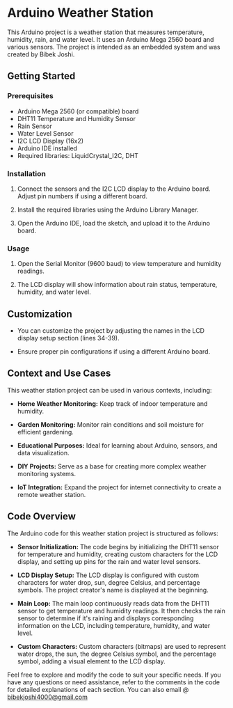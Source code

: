 # Arduino Weather Station

This Arduino project is a weather station that measures temperature, humidity, rain, and water level. It uses an Arduino Mega 2560 board and various sensors. The project is intended as an embedded system and was created by Bibek Joshi.

## Getting Started

### Prerequisites

- Arduino Mega 2560 (or compatible) board
- DHT11 Temperature and Humidity Sensor
- Rain Sensor
- Water Level Sensor
- I2C LCD Display (16x2)
- Arduino IDE installed
- Required libraries: LiquidCrystal_I2C, DHT

### Installation

1. Connect the sensors and the I2C LCD display to the Arduino board. Adjust pin numbers if using a different board.

2. Install the required libraries using the Arduino Library Manager.

3. Open the Arduino IDE, load the sketch, and upload it to the Arduino board.

### Usage

1. Open the Serial Monitor (9600 baud) to view temperature and humidity readings.

2. The LCD display will show information about rain status, temperature, humidity, and water level.

## Customization

- You can customize the project by adjusting the names in the LCD display setup section (lines 34-39).

- Ensure proper pin configurations if using a different Arduino board.

## Context and Use Cases

This weather station project can be used in various contexts, including:

- **Home Weather Monitoring:** Keep track of indoor temperature and humidity.

- **Garden Monitoring:** Monitor rain conditions and soil moisture for efficient gardening.

- **Educational Purposes:** Ideal for learning about Arduino, sensors, and data visualization.

- **DIY Projects:** Serve as a base for creating more complex weather monitoring systems.

- **IoT Integration:** Expand the project for internet connectivity to create a remote weather station.

## Code Overview

The Arduino code for this weather station project is structured as follows:

- **Sensor Initialization:** The code begins by initializing the DHT11 sensor for temperature and humidity, creating custom characters for the LCD display, and setting up pins for the rain and water level sensors.

- **LCD Display Setup:** The LCD display is configured with custom characters for water drop, sun, degree Celsius, and percentage symbols. The project creator's name is displayed at the beginning.

- **Main Loop:** The main loop continuously reads data from the DHT11 sensor to get temperature and humidity readings. It then checks the rain sensor to determine if it's raining and displays corresponding information on the LCD, including temperature, humidity, and water level.

- **Custom Characters:** Custom characters (bitmaps) are used to represent water drops, the sun, the degree Celsius symbol, and the percentage symbol, adding a visual element to the LCD display.

Feel free to explore and modify the code to suit your specific needs. If you have any questions or need assistance, refer to the comments in the code for detailed explanations of each section. You can also email @ bibekjoshi4000@gmail.com
